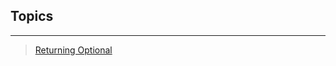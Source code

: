 
  ## Topics
------------
> [Returning Optional](https://alikaanbaci.github.io/dsnalgo/effective_java/returning_optional)